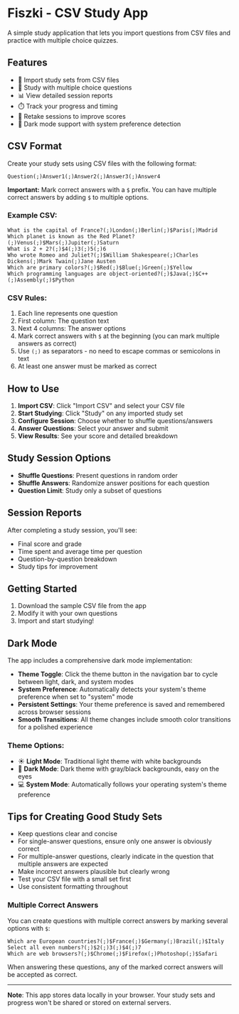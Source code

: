 # Fiszki - CSV Study App

A simple study application that lets you import questions from CSV files and practice with multiple choice quizzes.

## Features

- 📄 Import study sets from CSV files
- 🎯 Study with multiple choice questions
- 📊 View detailed session reports
- ⏱️ Track your progress and timing
- 🔄 Retake sessions to improve scores
- 🌙 Dark mode support with system preference detection

## CSV Format

Create your study sets using CSV files with the following format:

```
Question(;)Answer1(;)Answer2(;)Answer3(;)Answer4
```

**Important:** Mark correct answers with a `$` prefix. You can have multiple correct answers by adding `$` to multiple options.

### Example CSV:

```csv
What is the capital of France?(;)London(;)Berlin(;)$Paris(;)Madrid
Which planet is known as the Red Planet?(;)Venus(;)$Mars(;)Jupiter(;)Saturn
What is 2 + 2?(;)$4(;)3(;)5(;)6
Who wrote Romeo and Juliet?(;)$William Shakespeare(;)Charles Dickens(;)Mark Twain(;)Jane Austen
Which are primary colors?(;)$Red(;)$Blue(;)Green(;)$Yellow
Which programming languages are object-oriented?(;)$Java(;)$C++(;)Assembly(;)$Python
```

### CSV Rules:

1. Each line represents one question
2. First column: The question text
3. Next 4 columns: The answer options
4. Mark correct answers with `$` at the beginning (you can mark multiple answers as correct)
5. Use `(;)` as separators - no need to escape commas or semicolons in text
6. At least one answer must be marked as correct

## How to Use

1. **Import CSV**: Click "Import CSV" and select your CSV file
2. **Start Studying**: Click "Study" on any imported study set
3. **Configure Session**: Choose whether to shuffle questions/answers
4. **Answer Questions**: Select your answer and submit
5. **View Results**: See your score and detailed breakdown

## Study Session Options

- **Shuffle Questions**: Present questions in random order
- **Shuffle Answers**: Randomize answer positions for each question
- **Question Limit**: Study only a subset of questions

## Session Reports

After completing a study session, you'll see:

- Final score and grade
- Time spent and average time per question
- Question-by-question breakdown
- Study tips for improvement

## Getting Started

1. Download the sample CSV file from the app
2. Modify it with your own questions
3. Import and start studying!

## Dark Mode

The app includes a comprehensive dark mode implementation:

- **Theme Toggle**: Click the theme button in the navigation bar to cycle between light, dark, and system modes
- **System Preference**: Automatically detects your system's theme preference when set to "system" mode
- **Persistent Settings**: Your theme preference is saved and remembered across browser sessions
- **Smooth Transitions**: All theme changes include smooth color transitions for a polished experience

### Theme Options:
- ☀️ **Light Mode**: Traditional light theme with white backgrounds
- 🌙 **Dark Mode**: Dark theme with gray/black backgrounds, easy on the eyes
- 💻 **System Mode**: Automatically follows your operating system's theme preference

## Tips for Creating Good Study Sets

- Keep questions clear and concise
- For single-answer questions, ensure only one answer is obviously correct
- For multiple-answer questions, clearly indicate in the question that multiple answers are expected
- Make incorrect answers plausible but clearly wrong
- Test your CSV file with a small set first
- Use consistent formatting throughout

### Multiple Correct Answers

You can create questions with multiple correct answers by marking several options with `$`:

```csv
Which are European countries?(;)$France(;)$Germany(;)Brazil(;)$Italy
Select all even numbers?(;)$2(;)3(;)$4(;)7
Which are web browsers?(;)$Chrome(;)$Firefox(;)Photoshop(;)$Safari
```

When answering these questions, any of the marked correct answers will be accepted as correct.

---

**Note**: This app stores data locally in your browser. Your study sets and progress won't be shared or stored on external servers.